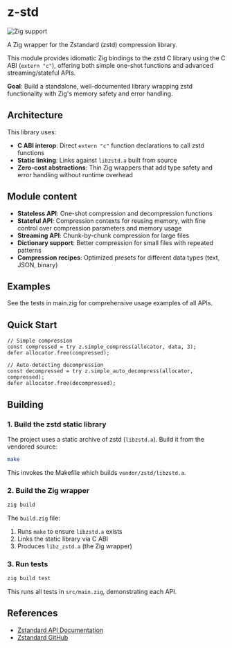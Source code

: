 # z-std

![Zig support](https://img.shields.io/badge/Zig-0.15.1-color?logo=zig&color=%23f3ab20)

A Zig wrapper for the Zstandard (zstd) compression library.

This module provides idiomatic Zig bindings to the zstd C library using the C ABI (`extern "c"`), offering both simple one-shot functions and advanced streaming/stateful APIs.

**Goal**: Build a standalone, well-documented library wrapping zstd functionality with Zig's memory safety and error handling.

## Architecture

This library uses:

- **C ABI interop**: Direct `extern "c"` function declarations to call zstd functions
- **Static linking**: Links against `libzstd.a` built from source
- **Zero-cost abstractions**: Thin Zig wrappers that add type safety and error handling without runtime overhead

## Module content

- **Stateless API**: One-shot compression and decompression functions
- **Stateful API**: Compression contexts for reusing memory, with fine control over compression parameters and memory usage
- **Streaming API**: Chunk-by-chunk compression for large files
- **Dictionary support**: Better compression for small files with repeated patterns
- **Compression recipes**: Optimized presets for different data types (text, JSON, binary)

## Examples

See the tests in main.zig for comprehensive usage examples of all APIs.

## Quick Start

```zig
// Simple compression
const compressed = try z.simple_compress(allocator, data, 3);
defer allocator.free(compressed);

// Auto-detecting decompression
const decompressed = try z.simple_auto_decompress(allocator, compressed);
defer allocator.free(decompressed);
```

## Building

### 1. Build the zstd static library

The project uses a static archive of zstd (`libzstd.a`). Build it from the vendored source:

```sh
make
```

This invokes the Makefile which builds `vendor/zstd/libzstd.a`.

### 2. Build the Zig wrapper

```sh
zig build
```

The `build.zig` file:

1. Runs `make` to ensure `libzstd.a` exists
2. Links the static library via C ABI
3. Produces `libz_zstd.a` (the Zig wrapper)

### 3. Run tests

```sh
zig build test
```

This runs all tests in `src/main.zig`, demonstrating each API.

## References

- [Zstandard API Documentation](https://facebook.github.io/zstd/doc/api_manual_latest.html)
- [Zstandard GitHub](https://github.com/facebook/zstd)
